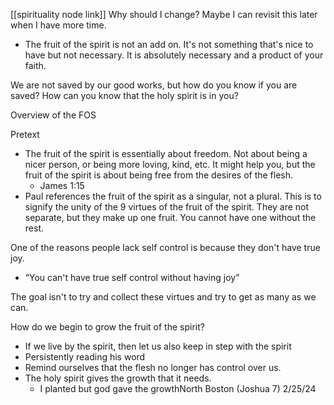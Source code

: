 [[spirituality node link]]
Why should I change? Maybe I can revisit this later when I have more time.

- The fruit of the spirit is not an add on. It's not something that's nice to have but not necessary. It is absolutely necessary and a product of your faith.

We are not saved by our good works, but how do you know if you are saved? How can you know that the holy spirit is in you?

Overview of the FOS

Pretext

- The fruit of the spirit is essentially about freedom. Not about being a nicer person, or being more loving, kind, etc. It might help you, but the fruit of the spirit is about being free from the desires of the flesh.
    - James 1:15
- Paul references the fruit of the spirit as a singular, not a plural. This is to signify the unity of the 9 virtues of the fruit of the spirit. They are not separate, but they make up one fruit. You cannot have one without the rest.

One of the reasons people lack self control is because they don't have true joy.

- “You can't have true self control without having joy”

The goal isn't to try and collect these virtues and try to get as many as we can.

How do we begin to grow the fruit of the spirit?

- If we live by the spirit, then let us also keep in step with the spirit
- Persistently reading his word
- Remind ourselves that the flesh no longer has control over us.
- The holy spirit gives the growth that it needs.
    - I planted but god gave the growthNorth Boston (Joshua 7) 2/25/24